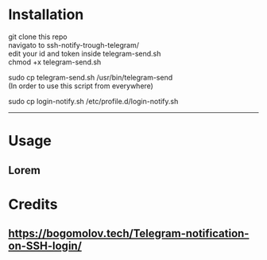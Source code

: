 # Installation
git clone this repo  
navigato to ssh-notify-trough-telegram/  
edit your id and token inside telegram-send.sh  
chmod +x telegram-send.sh  

sudo cp telegram-send.sh /usr/bin/telegram-send  
(In order to use this script from everywhere)  
  
sudo cp login-notify.sh /etc/profile.d/login-notify.sh
  
---
# Usage
Lorem  
---
# Credits
https://bogomolov.tech/Telegram-notification-on-SSH-login/
---
